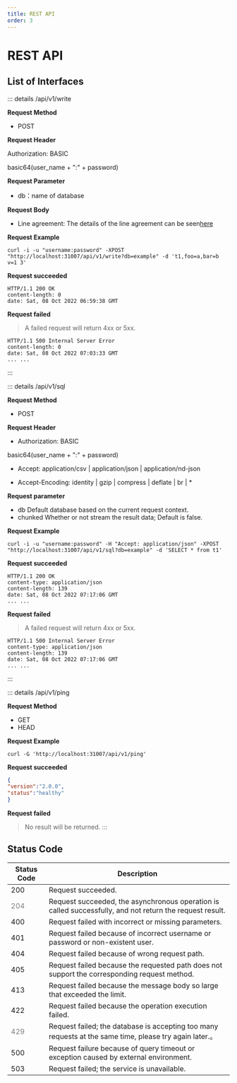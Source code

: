 ```yaml
---
title: REST API
order: 3
---
```


# REST API

## **List of Interfaces**

::: details /api/v1/write

**Request Method**

- POST

**Request Header**

Authorization: BASIC

basic64(user_name + ":" + password)

**Request Parameter**

- db：name of database

**Request Body**

- Line agreement: The details of the line agreement can be seen[here](https://docs.influxdata.com/influxdb/v1.8/write_protocols/line_protocol_tutorial/)


**Request Example**

```shell
curl -i -u "username:password" -XPOST "http://localhost:31007/api/v1/write?db=example" -d 't1,foo=a,bar=b v=1 3'
```

**Request succeeded**

```shell
HTTP/1.1 200 OK
content-length: 0
date: Sat, 08 Oct 2022 06:59:38 GMT
```

**Request failed**

> A failed request will return 4xx or 5xx.
```
HTTP/1.1 500 Internal Server Error
content-length: 0
date: Sat, 08 Oct 2022 07:03:33 GMT
... ...
```
:::


::: details /api/v1/sql

**Request Method**

- POST

**Request Header**

- Authorization: BASIC

basic64(user_name + ":" + password)

- Accept: application/csv | application/json | application/nd-json

- Accept-Encoding: identity | gzip | compress | deflate | br | *

**Request parameter**

- db
  Default database based on the current request context.
- chunked
  Whether or not stream the result data; Default is false.

**Request Example**

```shell
curl -i -u "username:password" -H "Accept: application/json" -XPOST "http://localhost:31007/api/v1/sql?db=example" -d 'SELECT * from t1'
```

**Request succeeded**

```shell
HTTP/1.1 200 OK
content-type: application/json
content-length: 139
date: Sat, 08 Oct 2022 07:17:06 GMT
... ...
```

**Request failed**

> A failed request will return 4xx or 5xx.
> 
```shell
HTTP/1.1 500 Internal Server Error
content-type: application/json
content-length: 139
date: Sat, 08 Oct 2022 07:17:06 GMT
... ...
```
:::

::: details /api/v1/ping

**Request Method**

- GET
- HEAD

**Request Example**

```shell
curl -G 'http://localhost:31007/api/v1/ping'
```

**Request succeeded**

```json
{
"version":"2.0.0",
"status":"healthy"
}
```
**Request failed**

> No result will be returned.
:::

## Status Code

| Status Code                           | Description                                                                                              |
|---------------------------------------|----------------------------------------------------------------------------------------------------------|
| 200                                   | Request succeeded.                                                                                       |
| <span style="color: grey;">204</span> | Request succeeded, the asynchronous operation is called successfully, and not return the request result. |
| 400                                   | Request failed with incorrect or missing parameters.                                                     |
| 401                                   | Request failed because of incorrect username or password or non-existent user.                           |
| 404                                   | Request failed because of wrong request path.                                                            |
| 405                                   | Request failed because the requested path does not support the corresponding request method.             |
| 413                                   | Request failed because the message body so large that exceeded the limit.                                |
| 422                                   | Request failed because the operation execution failed.                                                   |
| <span style="color: grey;">429</span> | Request failed; the database is accepting too many requests at the same time, please try again later.。   |
| 500                                   | Request failure because of query timeout or exception caused by external environment.                    |
| 503                                   | Request failed; the service is unavailable.                                                              |